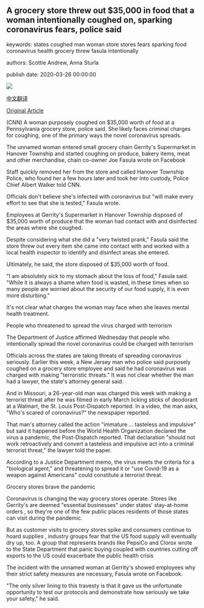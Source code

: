 ## A grocery store threw out $35,000 in food that a woman intentionally coughed on, sparking coronavirus fears, police said

keywords: states coughed man woman store stores fears sparking food coronavirus health grocery threw fasula intentionally

authors: Scottie Andrew, Anna Sturla

publish date: 2020-03-26 00:00:00

![](https://cdn.cnn.com/cnnnext/dam/assets/200326101106-01-woman-coughed-on-produce-trnd-super-tease.jpg)

[中文翻译](A%20grocery%20store%20threw%20out%20%2435%2C000%20in%20food%20that%20a%20woman%20intentionally%20coughed%20on%2C%20sparking%20coronavirus%20fears%2C%20police%20said_zh.md)

[Original Article](https://edition.cnn.com/2020/03/26/us/woman-coughed-on-produce-trnd/index.html)

(CNN) A woman purposely coughed on $35,000 worth of food at a Pennsylvania grocery store, police said. She likely faces criminal charges for coughing, one of the primary ways the novel coronavirus spreads.

The unnamed woman entered small grocery chain Gerrity's Supermarket in Hanover Township and started coughing on produce, bakery items, meat and other merchandise, chain co-owner Joe Fasula wrote on Facebook

Staff quickly removed her from the store and called Hanover Township Police, who found her a few hours later and took her into custody, Police Chief Albert Walker told CNN.

Officials don't believe she's infected with coronavirus but "will make every effort to see that she is tested," Fasula wrote.

Employees at Gerrity's Supermarket in Hanover Township disposed of $35,000 worth of produce that the woman had contact with and disinfected the areas where she coughed.

Despite considering what she did a "very twisted prank," Fasula said the store threw out every item she came into contact with and worked with a local health inspector to identify and disinfect areas she entered.

Ultimately, he said, the store disposed of $35,000 worth of food.

"I am absolutely sick to my stomach about the loss of food," Fasula said. "While it is always a shame when food is wasted, in these times when so many people are worried about the security of our food supply, it is even more disturbing."

It's not clear what charges the woman may face when she leaves mental health treatment.

People who threatened to spread the virus charged with terrorism

The Department of Justice affirmed Wednesday that people who intentionally spread the novel coronavirus could be charged with terrorism

Officials across the states are taking threats of spreading coronavirus seriously. Earlier this week, a New Jersey man who police said purposely coughed on a grocery store employee and said he had coronavirus was charged with making "terroristic threats." It was not clear whether the man had a lawyer, the state's attorney general said.

And in Missouri, a 26-year-old man was charged this week with making a terrorist threat after he was filmed in early March licking sticks of deodorant at a Walmart, the St. Louis Post-Dispatch reported. In a video, the man asks, "Who's scared of coronavirus?" the newspaper reported.

That man's attorney called the action "immature ... tasteless and impulsive" but said it happened before the World Health Organization declared the virus a pandemic, the Post-Dispatch reported. That declaration "should not work retroactively and convert a tasteless and impulsive act into a criminal terrorist threat," the lawyer told the paper.

According to a Justice Department memo, the virus meets the criteria for a "biological agent," and threatening to spread it or "use Covid-19 as a weapon against Americans" could constitute a terrorist threat.

Grocery stores brave the pandemic

Coronavirus is changing the way grocery stores operate. Stores like Gerrity's are deemed "essential businesses" under states' stay-at-home orders , so they're one of the few public places residents of those states can visit during the pandemic.

But as customer visits to grocery stores spike and consumers continue to hoard supplies , industry groups fear that the US food supply will eventually dry up, too. A group that represents brands like PepsiCo and Clorox wrote to the State Department that panic buying coupled with countries cutting off exports to the US could exacerbate the public health crisis

The incident with the unnamed woman at Gerrity's showed employees why their strict safety measures are necessary, Fasula wrote on Facebook.

"The only silver lining to this travesty is that it gave us the unfortunate opportunity to test our protocols and demonstrate how seriously we take your safety," he said.